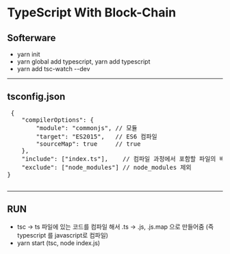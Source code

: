 # TypeScript With Block-Chain
## Softerware
 - yarn init
 - yarn global add typescript, yarn add typescript 
 - yarn add tsc-watch --dev 
 - - -
 ## tsconfig.json
 <pre>
 {
    "compilerOptions": {
        "module": "commonjs", // 모듈
        "target": "ES2015",   // ES6 컴파일
        "sourceMap": true     // true
    },
    "include": ["index.ts"],    // 컴파일 과정에서 포함할 파일의 배열
    "exclude": ["node_modules"] // node_modules 제외
}
 </pre>
 - - -
## RUN
- tsc -> ts 파일에 있는 코드를 컴파일 해서 .ts -> .js, .js.map 으로 만들어줌 (즉 typescript 를 javascript로 컴파일)
- yarn start (tsc, node index.js)
